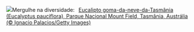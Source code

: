 ![](https://www.bing.com/th?id=OHR.SnowGumTasmania_PT-BR0279882424_UHD.jpg&w=1000)Mergulhe na diversidade:&nbsp;&ensp;[Eucalipto goma-da-neve-da-Tasmânia (Eucalyptus pauciflora), Parque Nacional Mount Field, Tasmânia, Austrália (© Ignacio Palacios/Getty Images)](https://www.bing.com/th?id=OHR.SnowGumTasmania_PT-BR0279882424_UHD.jpg)
<br><br/>
